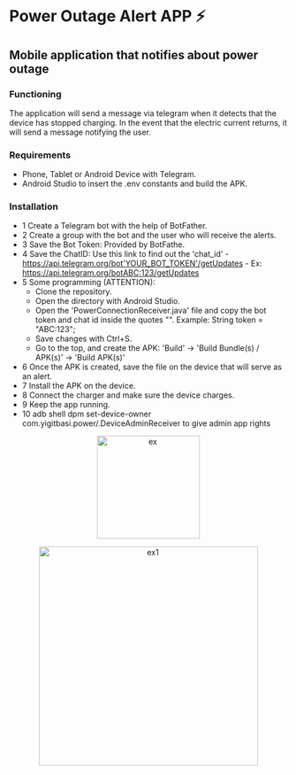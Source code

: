# Power Outage Alert APP ⚡

## Mobile application that notifies about power outage

### Functioning
The application will send a message via telegram when it detects that the device has stopped charging. In the event that the electric current returns, it will send a message notifying the user.

### Requirements
- Phone, Tablet or Android Device with Telegram.
- Android Studio to insert the .env constants and build the APK.

### Installation
- 1 Create a Telegram bot with the help of BotFather.
- 2 Create a group with the bot and the user who will receive the alerts.
- 3 Save the Bot Token: Provided by BotFathe.
- 4 Save the ChatID: Use this link to find out the 'chat_id' - https://api.telegram.org/bot'YOUR_BOT_TOKEN'/getUpdates - Ex: https://api.telegram.org/botABC:123/getUpdates
- 5 Some programming (ATTENTION):
    - Clone the repository.
    - Open the directory with Android Studio.
    - Open the 'PowerConnectionReceiver.java' file and copy the bot token and chat id inside the quotes "". Example: String token = "ABC:123";
    - Save changes with Ctrl+S.
    - Go to the top, and create the APK: 'Build' -> 'Build Bundle(s) / APK(s)' -> 'Build APK(s)'
- 6 Once the APK is created, save the file on the device that will serve as an alert.
- 7 Install the APK on the device.
- 8 Connect the charger and make sure the device charges.
- 9 Keep the app running.
- 10 adb shell dpm set-device-owner com.yigitbasi.power/.DeviceAdminReceiver to give admin app rights

<p align="center">
<img width="186" alt="ex" src="https://user-images.githubusercontent.com/83615514/216787214-93de96a7-e3f7-4dd9-b512-2b43747634ec.png">
</p>

<p align="center">
<img width="396" alt="ex1" src="https://user-images.githubusercontent.com/83615514/216787359-15db47ff-ac1c-4780-b24c-f9e579a56bba.png">
</p>

